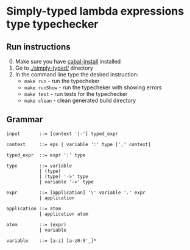 # Simply-typed lambda expressions type typechecker

## Run instructions
0. Make sure you have [cabal-install](https://cabal.readthedocs.io/en/latest/developing-packages.html) installed
1. Go to [./simply-typed/](https://github.com/sancho20021/lambda-typecheker/tree/main/simply-typed) directory
2. In the command line type the desired instruction:
    - ```make run``` - run the typecheker
    - ```make runShow``` - run the typecheker with showing errors
    - ```make test``` - run tests for the typechecker
    - ```make clean``` - clean generated build directory

## Grammar
    input       ::= [context '|-'] typed_expr

    context     ::= eps | variable ':' type [',' context]

    typed_expr  ::= expr ':' type

    type        ::= variable
                | (type)
                | (type) '->' type
                | variable '->' type

    expr        ::= [application] '\' variable '.' expr
                | application

    application ::= atom
                | application atom

    atom        ::= (expr)
                | variable

    variable    ::= [a-z] [a-z0-9'_]*
